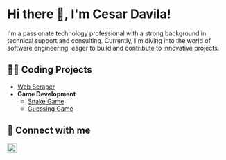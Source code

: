 <h1>Hi there 👋, I'm Cesar Davila!</h1>
  <p>I'm a passionate technology professional with a strong background in technical support and consulting. Currently, I'm diving into the world of software engineering, eager to build and contribute to innovative projects.</p>

<h2>👨‍💻 Coding Projects</h2>

- [Web Scraper](https://github.com/cesardavila03/Web_Scraper)
- <b>Game Development</b>
  - [Snake Game](https://github.com/cesardavila03/Snake_Game)
  - [Guessing Game](https://github.com/cesardavila03/Guessing_Game)

<h2> 🤳 Connect with me</h2>

[<img align="left" alt="CesarDavila | LinkedIn" width="22px" src="https://cdn.jsdelivr.net/npm/simple-icons@v3/icons/linkedin.svg" />][linkedin]

[linkedin]: https://linkedin.com/in/cesardavila03

<!--
**CesarDavila03/CesarDavila03** is a ✨ _special_ ✨ repository because its `README.md` (this file) appears on your GitHub profile.

Here are some ideas to get you started:

- 🔭 I’m currently working on ...
- 🌱 I’m currently learning ...
- 👯 I’m looking to collaborate on ...
- 🤔 I’m looking for help with ...
- 💬 Ask me about ...
- 📫 How to reach me: ...
- 😄 Pronouns: ...
- ⚡ Fun fact: ...
-->
